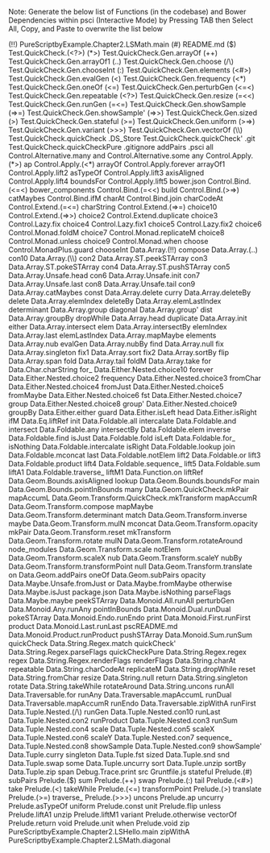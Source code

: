 Note: Generate the below list of Functions (in the codebase) and Bower Dependencies within psci (Interactive Mode) by Pressing TAB then Select All, Copy, and Paste to overwrite the list below

(!!)                                          PureScriptbyExample.Chapter2.LSMath.main
(#)                                           README.md
($)                                           Test.QuickCheck.(<?>)
(*>)                                          Test.QuickCheck.Gen.arrayOf
(++)                                          Test.QuickCheck.Gen.arrayOf1
(..)                                          Test.QuickCheck.Gen.choose
(/\)                                          Test.QuickCheck.Gen.chooseInt
(:)                                           Test.QuickCheck.Gen.elements
(<#>)                                         Test.QuickCheck.Gen.evalGen
(<)                                           Test.QuickCheck.Gen.frequency
(<*)                                          Test.QuickCheck.Gen.oneOf
(<=)                                          Test.QuickCheck.Gen.perturbGen
(<=<)                                         Test.QuickCheck.Gen.repeatable
(<?>)                                         Test.QuickCheck.Gen.resize
(=<<)                                         Test.QuickCheck.Gen.runGen
(=<=)                                         Test.QuickCheck.Gen.showSample
(=>=)                                         Test.QuickCheck.Gen.showSample'
(=>>)                                         Test.QuickCheck.Gen.sized
(>)                                           Test.QuickCheck.Gen.stateful
(>=)                                          Test.QuickCheck.Gen.uniform
(>=>)                                         Test.QuickCheck.Gen.variant
(>>>)                                         Test.QuickCheck.Gen.vectorOf
(\\)                                          Test.QuickCheck.quickCheck
.DS_Store                                     Test.QuickCheck.quickCheck'
.git                                          Test.QuickCheck.quickCheckPure
.gitignore                                    addPairs
.psci                                         all
Control.Alternative.many                      and
Control.Alternative.some                      any
Control.Apply.(*>)                            ap
Control.Apply.(<*)                            arrayOf
Control.Apply.forever                         arrayOf1
Control.Apply.lift2                           asTypeOf
Control.Apply.lift3                           axisAligned
Control.Apply.lift4                           boundsFor
Control.Apply.lift5                           bower.json
Control.Bind.(<=<)                            bower_components
Control.Bind.(=<<)                            build
Control.Bind.(>=>)                            catMaybes
Control.Bind.ifM                              charAt
Control.Bind.join                             charCodeAt
Control.Extend.(=<=)                          charString
Control.Extend.(=>=)                          choice10
Control.Extend.(=>>)                          choice2
Control.Extend.duplicate                      choice3
Control.Lazy.fix                              choice4
Control.Lazy.fix1                             choice5
Control.Lazy.fix2                             choice6
Control.Monad.foldM                           choice7
Control.Monad.replicateM                      choice8
Control.Monad.unless                          choice9
Control.Monad.when                            choose
Control.MonadPlus.guard                       chooseInt
Data.Array.(!!)                               compose
Data.Array.(..)                               con10
Data.Array.(\\)                               con2
Data.Array.ST.peekSTArray                     con3
Data.Array.ST.pokeSTArray                     con4
Data.Array.ST.pushSTArray                     con5
Data.Array.Unsafe.head                        con6
Data.Array.Unsafe.init                        con7
Data.Array.Unsafe.last                        con8
Data.Array.Unsafe.tail                        con9
Data.Array.catMaybes                          const
Data.Array.delete                             curry
Data.Array.deleteBy                           delete
Data.Array.elemIndex                          deleteBy
Data.Array.elemLastIndex                      determinant
Data.Array.group                              diagonal
Data.Array.group'                             dist
Data.Array.groupBy                            dropWhile
Data.Array.head                               duplicate
Data.Array.init                               either
Data.Array.intersect                          elem
Data.Array.intersectBy                        elemIndex
Data.Array.last                               elemLastIndex
Data.Array.mapMaybe                           elements
Data.Array.nub                                evalGen
Data.Array.nubBy                              find
Data.Array.null                               fix
Data.Array.singleton                          fix1
Data.Array.sort                               fix2
Data.Array.sortBy                             flip
Data.Array.span                               fold
Data.Array.tail                               foldM
Data.Array.take                               for
Data.Char.charString                          for_
Data.Either.Nested.choice10                   forever
Data.Either.Nested.choice2                    frequency
Data.Either.Nested.choice3                    fromChar
Data.Either.Nested.choice4                    fromJust
Data.Either.Nested.choice5                    fromMaybe
Data.Either.Nested.choice6                    fst
Data.Either.Nested.choice7                    group
Data.Either.Nested.choice8                    group'
Data.Either.Nested.choice9                    groupBy
Data.Either.either                            guard
Data.Either.isLeft                            head
Data.Either.isRight                           ifM
Data.Eq.liftRef                               init
Data.Foldable.all                             intercalate
Data.Foldable.and                             intersect
Data.Foldable.any                             intersectBy
Data.Foldable.elem                            inverse
Data.Foldable.find                            isJust
Data.Foldable.fold                            isLeft
Data.Foldable.for_                            isNothing
Data.Foldable.intercalate                     isRight
Data.Foldable.lookup                          join
Data.Foldable.mconcat                         last
Data.Foldable.notElem                         lift2
Data.Foldable.or                              lift3
Data.Foldable.product                         lift4
Data.Foldable.sequence_                       lift5
Data.Foldable.sum                             liftA1
Data.Foldable.traverse_                       liftM1
Data.Function.on                              liftRef
Data.Geom.Bounds.axisAligned                  lookup
Data.Geom.Bounds.boundsFor                    main
Data.Geom.Bounds.pointInBounds                many
Data.Geom.QuickCheck.mkPair                   mapAccumL
Data.Geom.Transform.QuickCheck.mkTransform    mapAccumR
Data.Geom.Transform.compose                   mapMaybe
Data.Geom.Transform.determinant               match
Data.Geom.Transform.inverse                   maybe
Data.Geom.Transform.mulN                      mconcat
Data.Geom.Transform.opacity                   mkPair
Data.Geom.Transform.reset                     mkTransform
Data.Geom.Transform.rotate                    mulN
Data.Geom.Transform.rotateAround              node_modules
Data.Geom.Transform.scale                     notElem
Data.Geom.Transform.scaleX                    nub
Data.Geom.Transform.scaleY                    nubBy
Data.Geom.Transform.transformPoint            null
Data.Geom.Transform.translate                 on
Data.Geom.addPairs                            oneOf
Data.Geom.subPairs                            opacity
Data.Maybe.Unsafe.fromJust                    or
Data.Maybe.fromMaybe                          otherwise
Data.Maybe.isJust                             package.json
Data.Maybe.isNothing                          parseFlags
Data.Maybe.maybe                              peekSTArray
Data.Monoid.All.runAll                        perturbGen
Data.Monoid.Any.runAny                        pointInBounds
Data.Monoid.Dual.runDual                      pokeSTArray
Data.Monoid.Endo.runEndo                      print
Data.Monoid.First.runFirst                    product
Data.Monoid.Last.runLast                      pscREADME.md
Data.Monoid.Product.runProduct                pushSTArray
Data.Monoid.Sum.runSum                        quickCheck
Data.String.Regex.match                       quickCheck'
Data.String.Regex.parseFlags                  quickCheckPure
Data.String.Regex.regex                       regex
Data.String.Regex.renderFlags                 renderFlags
Data.String.charAt                            repeatable
Data.String.charCodeAt                        replicateM
Data.String.dropWhile                         reset
Data.String.fromChar                          resize
Data.String.null                              return
Data.String.singleton                         rotate
Data.String.takeWhile                         rotateAround
Data.String.uncons                            runAll
Data.Traversable.for                          runAny
Data.Traversable.mapAccumL                    runDual
Data.Traversable.mapAccumR                    runEndo
Data.Traversable.zipWithA                     runFirst
Data.Tuple.Nested.(/\)                        runGen
Data.Tuple.Nested.con10                       runLast
Data.Tuple.Nested.con2                        runProduct
Data.Tuple.Nested.con3                        runSum
Data.Tuple.Nested.con4                        scale
Data.Tuple.Nested.con5                        scaleX
Data.Tuple.Nested.con6                        scaleY
Data.Tuple.Nested.con7                        sequence_
Data.Tuple.Nested.con8                        showSample
Data.Tuple.Nested.con9                        showSample'
Data.Tuple.curry                              singleton
Data.Tuple.fst                                sized
Data.Tuple.snd                                snd
Data.Tuple.swap                               some
Data.Tuple.uncurry                            sort
Data.Tuple.unzip                              sortBy
Data.Tuple.zip                                span
Debug.Trace.print                             src
Gruntfile.js                                  stateful
Prelude.(#)                                   subPairs
Prelude.($)                                   sum
Prelude.(++)                                  swap
Prelude.(:)                                   tail
Prelude.(<#>)                                 take
Prelude.(<)                                   takeWhile
Prelude.(<=)                                  transformPoint
Prelude.(>)                                   translate
Prelude.(>=)                                  traverse_
Prelude.(>>>)                                 uncons
Prelude.ap                                    uncurry
Prelude.asTypeOf                              uniform
Prelude.const                                 unit
Prelude.flip                                  unless
Prelude.liftA1                                unzip
Prelude.liftM1                                variant
Prelude.otherwise                             vectorOf
Prelude.return                                void
Prelude.unit                                  when
Prelude.void                                  zip
PureScriptbyExample.Chapter2.LSHello.main     zipWithA
PureScriptbyExample.Chapter2.LSMath.diagonal
